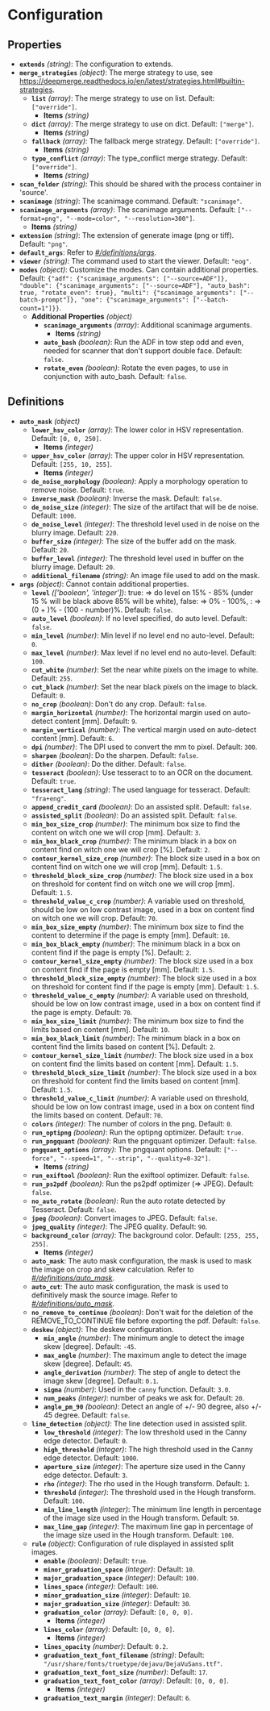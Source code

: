 # Configuration

## Properties

- **`extends`** _(string)_: The configuration to extends.
- **`merge_strategies`** _(object)_: The merge strategy to use, see https://deepmerge.readthedocs.io/en/latest/strategies.html#builtin-strategies.
  - **`list`** _(array)_: The merge strategy to use on list. Default: `["override"]`.
    - **Items** _(string)_
  - **`dict`** _(array)_: The merge strategy to use on dict. Default: `["merge"]`.
    - **Items** _(string)_
  - **`fallback`** _(array)_: The fallback merge strategy. Default: `["override"]`.
    - **Items** _(string)_
  - **`type_conflict`** _(array)_: The type_conflict merge strategy. Default: `["override"]`.
    - **Items** _(string)_
- **`scan_folder`** _(string)_: This should be shared with the process container in 'source'.
- **`scanimage`** _(string)_: The scanimage command. Default: `"scanimage"`.
- **`scanimage_arguments`** _(array)_: The scanimage arguments. Default: `["--format=png", "--mode=color", "--resolution=300"]`.
  - **Items** _(string)_
- **`extension`** _(string)_: The extension of generate image (png or tiff). Default: `"png"`.
- **`default_args`**: Refer to _[#/definitions/args](#definitions/args)_.
- **`viewer`** _(string)_: The command used to start the viewer. Default: `"eog"`.
- **`modes`** _(object)_: Customize the modes. Can contain additional properties. Default: `{"adf": {"scanimage_arguments": ["--source=ADF"]}, "double": {"scanimage_arguments": ["--source=ADF"], "auto_bash": true, "rotate_even": true}, "multi": {"scanimage_arguments": ["--batch-prompt"]}, "one": {"scanimage_arguments": ["--batch-count=1"]}}`.
  - **Additional Properties** _(object)_
    - **`scanimage_arguments`** _(array)_: Additional scanimage arguments.
      - **Items** _(string)_
    - **`auto_bash`** _(boolean)_: Run the ADF in tow step odd and even, needed for scanner that don't support double face. Default: `false`.
    - **`rotate_even`** _(boolean)_: Rotate the even pages, to use in conjunction with auto_bash. Default: `false`.

## Definitions

- <a id="definitions/auto_mask"></a>**`auto_mask`** _(object)_
  - **`lower_hsv_color`** _(array)_: The lower color in HSV representation. Default: `[0, 0, 250]`.
    - **Items** _(integer)_
  - **`upper_hsv_color`** _(array)_: The upper color in HSV representation. Default: `[255, 10, 255]`.
    - **Items** _(integer)_
  - **`de_noise_morphology`** _(boolean)_: Apply a morphology operation to remove noise. Default: `true`.
  - **`inverse_mask`** _(boolean)_: Inverse the mask. Default: `false`.
  - **`de_noise_size`** _(integer)_: The size of the artifact that will be de noise. Default: `1000`.
  - **`de_noise_level`** _(integer)_: The threshold level used in de noise on the blurry image. Default: `220`.
  - **`buffer_size`** _(integer)_: The size of the buffer add on the mask. Default: `20`.
  - **`buffer_level`** _(integer)_: The threshold level used in buffer on the blurry image. Default: `20`.
  - **`additional_filename`** _(string)_: An image file used to add on the mask.
- <a id="definitions/args"></a>**`args`** _(object)_: Cannot contain additional properties.
  - **`level`** _(['boolean', 'integer'])_: true: => do level on 15% - 85% (under 15 % will be black above 85% will be white), false: => 0% - 100%, <number>: => (0 + <number>)% - (100 - number)%. Default: `false`.
  - **`auto_level`** _(boolean)_: If no level specified, do auto level. Default: `false`.
  - **`min_level`** _(number)_: Min level if no level end no auto-level. Default: `0`.
  - **`max_level`** _(number)_: Max level if no level end no auto-level. Default: `100`.
  - **`cut_white`** _(number)_: Set the near white pixels on the image to white. Default: `255`.
  - **`cut_black`** _(number)_: Set the near black pixels on the image to black. Default: `0`.
  - **`no_crop`** _(boolean)_: Don't do any crop. Default: `false`.
  - **`margin_horizontal`** _(number)_: The horizontal margin used on auto-detect content [mm]. Default: `9`.
  - **`margin_vertical`** _(number)_: The vertical margin used on auto-detect content [mm]. Default: `6`.
  - **`dpi`** _(number)_: The DPI used to convert the mm to pixel. Default: `300`.
  - **`sharpen`** _(boolean)_: Do the sharpen. Default: `false`.
  - **`dither`** _(boolean)_: Do the dither. Default: `false`.
  - **`tesseract`** _(boolean)_: Use tesseract to to an OCR on the document. Default: `true`.
  - **`tesseract_lang`** _(string)_: The used language for tesseract. Default: `"fra+eng"`.
  - **`append_credit_card`** _(boolean)_: Do an assisted split. Default: `false`.
  - **`assisted_split`** _(boolean)_: Do an assisted split. Default: `false`.
  - **`min_box_size_crop`** _(number)_: The minimum box size to find the content on witch one we will crop [mm]. Default: `3`.
  - **`min_box_black_crop`** _(number)_: The minimum black in a box on content find on witch one we will crop [%]. Default: `2`.
  - **`contour_kernel_size_crop`** _(number)_: The block size used in a box on content find on witch one we will crop [mm]. Default: `1.5`.
  - **`threshold_block_size_crop`** _(number)_: The block size used in a box on threshold for content find on witch one we will crop [mm]. Default: `1.5`.
  - **`threshold_value_c_crop`** _(number)_: A variable used on threshold, should be low on low contrast image, used in a box on content find on witch one we will crop. Default: `70`.
  - **`min_box_size_empty`** _(number)_: The minimum box size to find the content to determine if the page is empty [mm]. Default: `10`.
  - **`min_box_black_empty`** _(number)_: The minimum black in a box on content find if the page is empty [%]. Default: `2`.
  - **`contour_kernel_size_empty`** _(number)_: The block size used in a box on content find if the page is empty [mm]. Default: `1.5`.
  - **`threshold_block_size_empty`** _(number)_: The block size used in a box on threshold for content find if the page is empty [mm]. Default: `1.5`.
  - **`threshold_value_c_empty`** _(number)_: A variable used on threshold, should be low on low contrast image, used in a box on content find if the page is empty. Default: `70`.
  - **`min_box_size_limit`** _(number)_: The minimum box size to find the limits based on content [mm]. Default: `10`.
  - **`min_box_black_limit`** _(number)_: The minimum black in a box on content find the limits based on content [%]. Default: `2`.
  - **`contour_kernel_size_limit`** _(number)_: The block size used in a box on content find the limits based on content [mm]. Default: `1.5`.
  - **`threshold_block_size_limit`** _(number)_: The block size used in a box on threshold for content find the limits based on content [mm]. Default: `1.5`.
  - **`threshold_value_c_limit`** _(number)_: A variable used on threshold, should be low on low contrast image, used in a box on content find the limits based on content. Default: `70`.
  - **`colors`** _(integer)_: The number of colors in the png. Default: `0`.
  - **`run_optipng`** _(boolean)_: Run the optipng optimizer. Default: `true`.
  - **`run_pngquant`** _(boolean)_: Run the pngquant optimizer. Default: `false`.
  - **`pngquant_options`** _(array)_: The pngquant options. Default: `["--force", "--speed=1", "--strip", "--quality=0-32"]`.
    - **Items** _(string)_
  - **`run_exiftool`** _(boolean)_: Run the exiftool optimizer. Default: `false`.
  - **`run_ps2pdf`** _(boolean)_: Run the ps2pdf optimizer (=> JPEG). Default: `false`.
  - **`no_auto_rotate`** _(boolean)_: Run the auto rotate detected by Tesseract. Default: `false`.
  - **`jpeg`** _(boolean)_: Convert images to JPEG. Default: `false`.
  - **`jpeg_quality`** _(integer)_: The JPEG quality. Default: `90`.
  - **`background_color`** _(array)_: The background color. Default: `[255, 255, 255]`.
    - **Items** _(integer)_
  - **`auto_mask`**: The auto mask configuration, the mask is used to mask the image on crop and skew calculation. Refer to _[#/definitions/auto_mask](#definitions/auto_mask)_.
  - **`auto_cut`**: The auto mask configuration, the mask is used to definitively mask the source image. Refer to _[#/definitions/auto_mask](#definitions/auto_mask)_.
  - **`no_remove_to_continue`** _(boolean)_: Don't wait for the deletion of the REMOVE_TO_CONTINUE file before exporting the pdf. Default: `false`.
  - **`deskew`** _(object)_: The deskew configuration.
    - **`min_angle`** _(number)_: The minimum angle to detect the image skew [degree]. Default: `-45`.
    - **`max_angle`** _(number)_: The maximum angle to detect the image skew [degree]. Default: `45`.
    - **`angle_derivation`** _(number)_: The step of angle to detect the image skew [degree]. Default: `0.1`.
    - **`sigma`** _(number)_: Used in the `canny` function. Default: `3.0`.
    - **`num_peaks`** _(integer)_: number of peaks we ask for. Default: `20`.
    - **`angle_pm_90`** _(boolean)_: Detect an angle of +/- 90 degree, also +/- 45 degree. Default: `false`.
  - **`line_detection`** _(object)_: The line detection used in assisted split.
    - **`low_threshold`** _(integer)_: The low threshold used in the Canny edge detector. Default: `0`.
    - **`high_threshold`** _(integer)_: The high threshold used in the Canny edge detector. Default: `1000`.
    - **`aperture_size`** _(integer)_: The aperture size used in the Canny edge detector. Default: `3`.
    - **`rho`** _(integer)_: The rho used in the Hough transform. Default: `1`.
    - **`threshold`** _(integer)_: The threshold used in the Hough transform. Default: `100`.
    - **`min_line_length`** _(integer)_: The minimum line length in percentage of the image size used in the Hough transform. Default: `50`.
    - **`max_line_gap`** _(integer)_: The maximum line gap in percentage of the image size used in the Hough transform. Default: `100`.
  - **`rule`** _(object)_: Configuration of rule displayed in assisted split images.
    - **`enable`** _(boolean)_: Default: `true`.
    - **`minor_graduation_space`** _(integer)_: Default: `10`.
    - **`major_graduation_space`** _(integer)_: Default: `100`.
    - **`lines_space`** _(integer)_: Default: `100`.
    - **`minor_graduation_size`** _(integer)_: Default: `10`.
    - **`major_graduation_size`** _(integer)_: Default: `30`.
    - **`graduation_color`** _(array)_: Default: `[0, 0, 0]`.
      - **Items** _(integer)_
    - **`lines_color`** _(array)_: Default: `[0, 0, 0]`.
      - **Items** _(integer)_
    - **`lines_opacity`** _(number)_: Default: `0.2`.
    - **`graduation_text_font_filename`** _(string)_: Default: `"/usr/share/fonts/truetype/dejavu/DejaVuSans.ttf"`.
    - **`graduation_text_font_size`** _(number)_: Default: `17`.
    - **`graduation_text_font_color`** _(array)_: Default: `[0, 0, 0]`.
      - **Items** _(integer)_
    - **`graduation_text_margin`** _(integer)_: Default: `6`.
